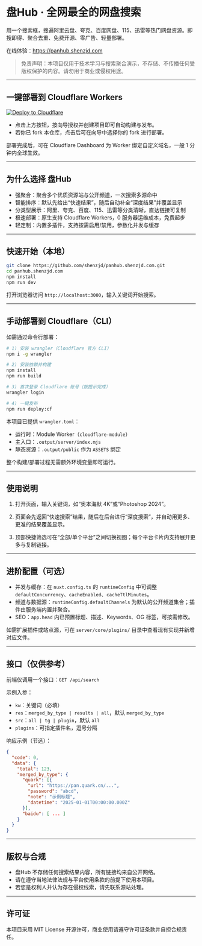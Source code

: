 # 盘Hub · 全网最全的网盘搜索

用一个搜索框，搜遍阿里云盘、夸克、百度网盘、115、迅雷等热门网盘资源。即搜即得、聚合去重、免费开源、零广告、轻量部署。

在线体验：<https://panhub.shenzjd.com>

> 免责声明：本项目仅用于技术学习与搜索聚合演示，不存储、不传播任何受版权保护的内容。请勿用于商业或侵权用途。

---

## 一键部署到 Cloudflare Workers

[![Deploy to Cloudflare](https://deploy.workers.cloudflare.com/button)](https://deploy.workers.cloudflare.com/?url=https://github.com/shenzjd/panhub.shenzjd.com)

- 点击上方按钮，按向导授权并创建项目即可自动构建与发布。
- 若你已 fork 本仓库，点击后可在向导中选择你的 fork 进行部署。

部署完成后，可在 Cloudflare Dashboard 为 Worker 绑定自定义域名，一般 1 分钟内全球生效。

---

## 为什么选择 盘Hub

- 强聚合：聚合多个优质资源站与公开频道，一次搜索多源命中
- 智能排序：默认先给出“快速结果”，随后自动补全“深度结果”并覆盖显示
- 分类型展示：阿里、夸克、百度、115、迅雷等分类清晰，直达链接可复制
- 极速部署：原生支持 Cloudflare Workers，0 服务器运维成本，免费起步
- 轻定制：内置多插件，支持按需启用/禁用，参数化并发与缓存

---

## 快速开始（本地）

```bash
git clone https://github.com/shenzjd/panhub.shenzjd.com.git
cd panhub.shenzjd.com
npm install
npm run dev
```

打开浏览器访问 `http://localhost:3000`，输入关键词开始搜索。

---

## 手动部署到 Cloudflare（CLI）

如需通过命令行部署：

```bash
# 1) 安装 wrangler（Cloudflare 官方 CLI）
npm i -g wrangler

# 2) 安装依赖并构建
npm install
npm run build

# 3) 首次登录 Cloudflare 账号（按提示完成）
wrangler login

# 4) 一键发布
npm run deploy:cf
```

本项目已提供 `wrangler.toml`：

- 运行时：Module Worker（`cloudflare-module`）
- 主入口：`.output/server/index.mjs`
- 静态资源：`.output/public` 作为 `ASSETS` 绑定

整个构建/部署过程无需额外环境变量即可运行。

---

## 使用说明

1) 打开页面，输入关键词，如“奥本海默 4K”或“Photoshop 2024”。

2) 页面会先返回“快速搜索”结果，随后在后台进行“深度搜索”，并自动用更多、更准的结果覆盖显示。

3) 顶部快捷筛选可在“全部/单个平台”之间切换视图；每个平台卡片内支持展开更多与复制链接。

---

## 进阶配置（可选）

- 并发与缓存：在 `nuxt.config.ts` 的 `runtimeConfig` 中可调整 `defaultConcurrency`、`cacheEnabled`、`cacheTtlMinutes`。
- 频道与数据源：`runtimeConfig.defaultChannels` 为默认的公开频道集合；插件由服务端内置并聚合。
- SEO：`app.head` 内已预置标题、描述、Keywords、OG 标签，可按需修改。

如需扩展插件或站点源，可在 `server/core/plugins/` 目录中查看现有实现并新增对应文件。

---

## 接口（仅供参考）

前端仅调用一个接口：`GET /api/search`

示例入参：

- `kw`：关键词（必填）
- `res`：`merged_by_type | results | all`，默认 `merged_by_type`
- `src`：`all | tg | plugin`，默认 `all`
- `plugins`：可指定插件名，逗号分隔

响应示例（节选）：

```json
{
  "code": 0,
  "data": {
    "total": 123,
    "merged_by_type": {
      "quark": [{
        "url": "https://pan.quark.cn/...",
        "password": "abcd",
        "note": "示例标题",
        "datetime": "2025-01-01T00:00:00.000Z"
      }],
      "baidu": [ ... ]
    }
  }
}
```

---

## 版权与合规

- 盘Hub 不存储任何搜索结果内容，所有链接均来自公开网络。
- 请在遵守当地法律法规与平台使用条款的前提下使用本项目。
- 若您是权利人并认为存在侵权线索，请先联系源站处理。

---

## 许可证

本项目采用 MIT License 开源许可，商业使用请遵守许可证条款并自担合规责任。
